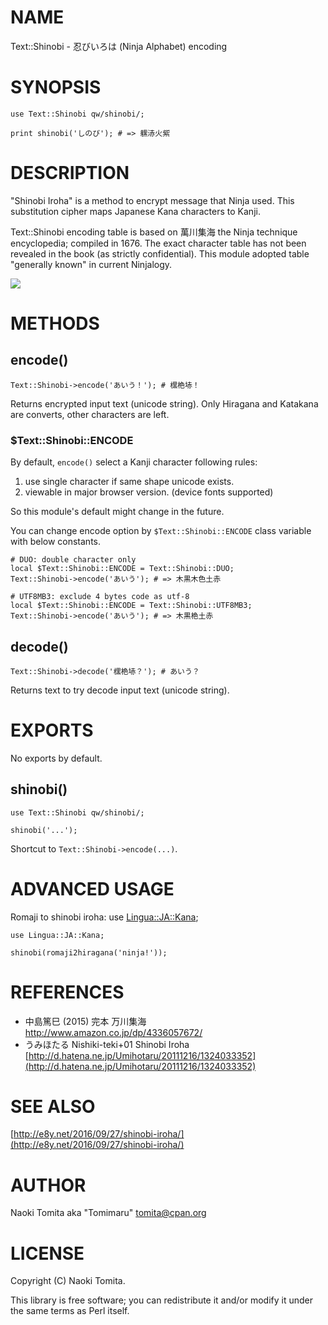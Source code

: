 # NAME

Text::Shinobi - 忍びいろは (Ninja Alphabet) encoding

# SYNOPSIS

    use Text::Shinobi qw/shinobi/;

    print shinobi('しのび'); # => 𨊂浾⽕紫゙

# DESCRIPTION

"Shinobi Iroha" is a method to encrypt message that Ninja used.
This substitution cipher maps Japanese Kana characters to Kanji.

Text::Shinobi encoding table is based on 萬川集海 the Ninja technique encyclopedia; compiled in 1676.
The exact character table has not been revealed in the book (as strictly confidential).
This module adopted table "generally known" in current Ninjalogy.

<img src="https://e8y.net/images/2016/shinobi-iroha.jpg">

# METHODS

## encode()

    Text::Shinobi->encode('あいう！'); # 𣘸栬𡋽！

Returns encrypted input text (unicode string).
Only Hiragana and Katakana are converts, other characters are left.

### $Text::Shinobi::ENCODE

By default, `encode()` select a Kanji character following rules:

1. use single character if same shape unicode exists.
2. viewable in major browser version. (device fonts supported)

So this module's default might change in the future.

You can change encode option by `$Text::Shinobi::ENCODE` class variable with below constants.

    # DUO: double character only
    local $Text::Shinobi::ENCODE = Text::Shinobi::DUO;
    Text::Shinobi->encode('あいう'); # => ⽊黒⽊⾊⼟⾚

    # UTF8MB3: exclude 4 bytes code as utf-8
    local $Text::Shinobi::ENCODE = Text::Shinobi::UTF8MB3;
    Text::Shinobi->encode('あいう'); # => ⽊黒栬⼟⾚

## decode()

    Text::Shinobi->decode('𣘸栬𡋽？'); # あいう？

Returns text to try decode input text (unicode string).

# EXPORTS

No exports by default.

## shinobi()

    use Text::Shinobi qw/shinobi/;

    shinobi('...');

Shortcut to `Text::Shinobi->encode(...)`.

# ADVANCED USAGE

Romaji to shinobi iroha: use [Lingua::JA::Kana](http://search.cpan.org/perldoc?Lingua::JA::Kana);

    use Lingua::JA::Kana;

    shinobi(romaji2hiragana('ninja!'));

# REFERENCES

- 中島篤巳 (2015) 完本 万川集海
<http://www.amazon.co.jp/dp/4336057672/>
- うみほたる Nishiki-teki+01 Shinobi Iroha 
[http://d.hatena.ne.jp/Umihotaru/20111216/1324033352](http://d.hatena.ne.jp/Umihotaru/20111216/1324033352)

# SEE ALSO

[http://e8y.net/2016/09/27/shinobi-iroha/](http://e8y.net/2016/09/27/shinobi-iroha/)

# AUTHOR

Naoki Tomita aka "Tomimaru" <tomita@cpan.org>

# LICENSE

Copyright (C) Naoki Tomita.

This library is free software; you can redistribute it and/or modify
it under the same terms as Perl itself.
